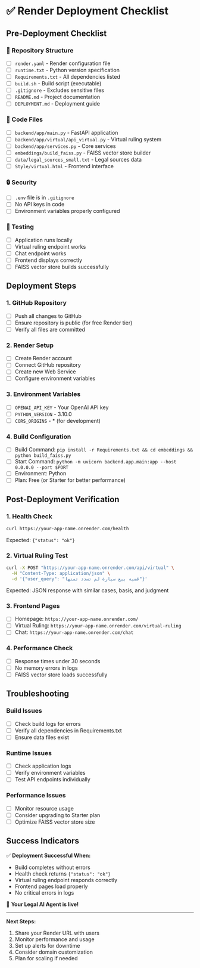# ✅ Render Deployment Checklist

## Pre-Deployment Checklist

### 📁 Repository Structure
- [ ] `render.yaml` - Render configuration file
- [ ] `runtime.txt` - Python version specification
- [ ] `Requirements.txt` - All dependencies listed
- [ ] `build.sh` - Build script (executable)
- [ ] `.gitignore` - Excludes sensitive files
- [ ] `README.md` - Project documentation
- [ ] `DEPLOYMENT.md` - Deployment guide

### 🔧 Code Files
- [ ] `backend/app/main.py` - FastAPI application
- [ ] `backend/app/virtual/api_virtual.py` - Virtual ruling system
- [ ] `backend/app/services.py` - Core services
- [ ] `embeddings/build_faiss.py` - FAISS vector store builder
- [ ] `data/legal_sources_small.txt` - Legal sources data
- [ ] `Style/virtual.html` - Frontend interface

### 🔒 Security
- [ ] `.env` file is in `.gitignore`
- [ ] No API keys in code
- [ ] Environment variables properly configured

### 🧪 Testing
- [ ] Application runs locally
- [ ] Virtual ruling endpoint works
- [ ] Chat endpoint works
- [ ] Frontend displays correctly
- [ ] FAISS vector store builds successfully

## Deployment Steps

### 1. GitHub Repository
- [ ] Push all changes to GitHub
- [ ] Ensure repository is public (for free Render tier)
- [ ] Verify all files are committed

### 2. Render Setup
- [ ] Create Render account
- [ ] Connect GitHub repository
- [ ] Create new Web Service
- [ ] Configure environment variables

### 3. Environment Variables
- [ ] `OPENAI_API_KEY` - Your OpenAI API key
- [ ] `PYTHON_VERSION` - 3.10.0
- [ ] `CORS_ORIGINS` - * (for development)

### 4. Build Configuration
- [ ] Build Command: `pip install -r Requirements.txt && cd embeddings && python build_faiss.py`
- [ ] Start Command: `python -m uvicorn backend.app.main:app --host 0.0.0.0 --port $PORT`
- [ ] Environment: Python
- [ ] Plan: Free (or Starter for better performance)

## Post-Deployment Verification

### 1. Health Check
```bash
curl https://your-app-name.onrender.com/health
```
Expected: `{"status": "ok"}`

### 2. Virtual Ruling Test
```bash
curl -X POST "https://your-app-name.onrender.com/api/virtual" \
  -H "Content-Type: application/json" \
  -d '{"user_query": "قضية بيع سيارة لم تسدد ثمنها"}'
```
Expected: JSON response with similar cases, basis, and judgment

### 3. Frontend Pages
- [ ] Homepage: `https://your-app-name.onrender.com/`
- [ ] Virtual Ruling: `https://your-app-name.onrender.com/virtual-ruling`
- [ ] Chat: `https://your-app-name.onrender.com/chat`

### 4. Performance Check
- [ ] Response times under 30 seconds
- [ ] No memory errors in logs
- [ ] FAISS vector store loads successfully

## Troubleshooting

### Build Issues
- [ ] Check build logs for errors
- [ ] Verify all dependencies in Requirements.txt
- [ ] Ensure data files exist

### Runtime Issues
- [ ] Check application logs
- [ ] Verify environment variables
- [ ] Test API endpoints individually

### Performance Issues
- [ ] Monitor resource usage
- [ ] Consider upgrading to Starter plan
- [ ] Optimize FAISS vector store size

## Success Indicators

✅ **Deployment Successful When:**
- Build completes without errors
- Health check returns `{"status": "ok"}`
- Virtual ruling endpoint responds correctly
- Frontend pages load properly
- No critical errors in logs

🎉 **Your Legal AI Agent is live!**

---

**Next Steps:**
1. Share your Render URL with users
2. Monitor performance and usage
3. Set up alerts for downtime
4. Consider domain customization
5. Plan for scaling if needed
